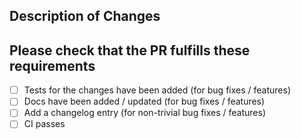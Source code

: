 ## Description of Changes

## **Please check that the PR fulfills these requirements**
- [ ] Tests for the changes have been added (for bug fixes / features)
- [ ] Docs have been added / updated (for bug fixes / features)
- [ ] Add a changelog entry (for non-trivial bug fixes / features)
- [ ] CI passes

